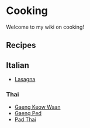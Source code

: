 # Cooking

Welcome to my wiki on cooking!

## Recipes

## Italian

- [Lasagna](recipes/italian/lasagna.md)

### Thai

- [Gaeng Keow Waan](recipes/thai/gaeng_keow_waan.md)
- [Gaeng Ped](recipes/thai/gaeng_ped.md)
- [Pad Thai](recipes/thai/pad_thai.md)
